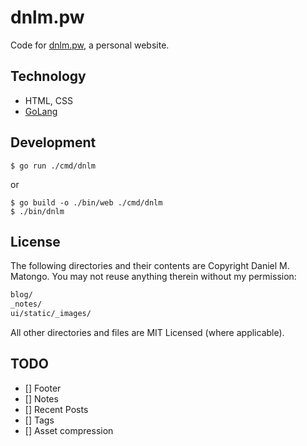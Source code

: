 # dnlm.pw
Code for [dnlm.pw](https://dnlm.pw), a personal website.

## Technology

- HTML, CSS
- [GoLang](https://golang.org/)

## Development

```
$ go run ./cmd/dnlm
```
or

```
$ go build -o ./bin/web ./cmd/dnlm
$ ./bin/dnlm
```

## License

The following directories and their contents are Copyright Daniel M. Matongo. You may not reuse anything therein without my permission:

```sh
blog/
_notes/
ui/static/_images/
```

All other directories and files are MIT Licensed (where applicable).


## TODO
- [] Footer
- [] Notes
- [] Recent Posts
- [] Tags
- [] Asset compression

